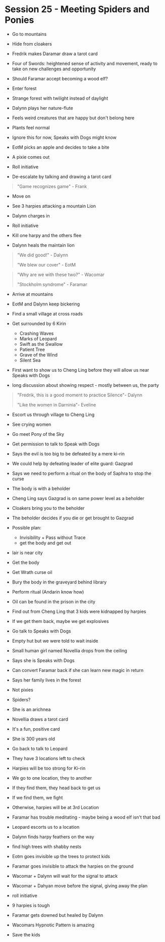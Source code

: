 # Session 25 - Meeting Spiders and Ponies

- Go to mountains
- Hide from cloakers

- Fredrik makes Daramar draw a tarot card
- Four of Swords: heightened sense of activity and movement, ready to take on new challenges and opportunity

- Should Faramar accept becoming a wood elf?

- Enter forest
- Strange forest with twilight instead of daylight
- Dalynn plays her nature-flute
- Feels weird creatures that are happy but don't belong here
- Plants feel normal
- Ignore this for now, Speaks with Dogs might know

- EotM picks an apple and decides to take a bite
- A pixie comes out

- Roll initiative

- De-escalate by talking and drawing a tarot card

> "Game recognizes game" - Frank

- Move on

- See 3 harpies attacking a mountain Lion
- Dalynn charges in
- Roll initiative

- Kill one harpy and the others flee
- Dalynn heals the maintain lion

> "We did good!" - Dalynn
>
> "We blew our cover" - EotM

> "Why are we with these two?" - Wacomar
>
> "Stockholm syndrome" - Faramar

- Arrive at mountains
- EotM and Dalynn keep bickering

- Find a small village at cross roads
- Get surrounded by 6 Kirin
    - Crashing Waves
    - Marks of Leopard
    - Swift as the Swallow
    - Patient Tree
    - Grave of the Wind
    - Silent Sea

- First want to show us to Cheng Ling before they will allow us near Speaks with Dogs
- long discussion about showing respect - mostly between us, the party

> "Fredrik, this is a good moment to practice Silence"- Dalynn
>
> "Like the women in Darninia"- Eveline

- Escort us through village to Cheng Ling
- See crying women

- Go meet Pony of the Sky
- Get permission to talk to Speak with Dogs
- Says the evil is too big to be defeated by a mere ki-rin
- We could help by defeating leader of elite guard: Gazgrad

- Says we need to perform a ritual on the body of Saphra to stop the curse
- The body is with a beholder
- Cheng Ling says Gazgrad is on same power level as a beholder

- Cloakers bring you to the beholder
- The beholder decides if you die or get brought to Gazgrad

- Possible plan:
    - Invisibility + Pass without Trace
    - get the body and get out

- lair is near city

- Get the body
- Get Wrath curse oil
- Bury the body in the graveyard behind library
- Perform ritual (Andarin know how)

- Oil can be found in the prison in the city

- Find out from Cheng Ling that 3 kids were kidnapped by harpies
- If we get them back, maybe we get explosives

- Go talk to Speaks with Dogs
- Empty hut but we were told to wait inside
- Small human girl named Novellia drops from the ceiling

- Says she is Speaks with Dogs
- Can convert Faramar back if she can learn new magic in return

- Says her family lives in the forest
- Not pixies
- Spiders?
- She is an arichnea

- Novellia draws a tarot card
- It's a fun, positive card

- She is 300 years old

- Go back to talk to Leopard
- They have 3 locations left to check
- Harpies will be too strong for Ki-rin
- We go to one location, they to another
- If they find them, they head back to get us
- If we find them, we fight
- Otherwise, harpies will be at 3rd Location

- Faramar has trouble meditating - maybe being a wood elf isn't that bad

- Leopard escorts us to a location
- Dalynn finds harpy feathers on the way
- find high trees with shabby nests

- Eotm goes invisible up the trees to protect kids
- Faramar goes invisible to attack the harpies on the ground
- Wacomar + Dalynn will wait for the signal to attack

- Wacomar + Dahyan move before the signal, giving away the plan
- roll initiative

- 9 harpies is tough
- Faramar gets downed but healed by Dalynn
- Wacomars Hypnotic Pattern is amazing

- Save the kids

